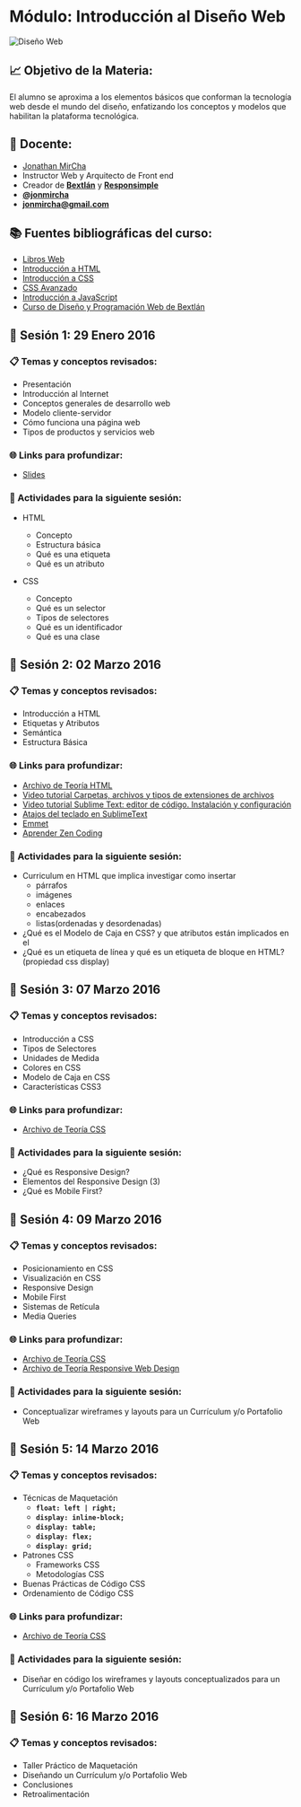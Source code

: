 # Módulo: Introducción al Diseño Web
![Diseño Web](http://bextlan.com/img/para-cursos/web.jpg)

## :chart_with_upwards_trend: Objetivo de la Materia:
El alumno se aproxima a los elementos básicos que conforman la tecnología web desde el mundo del diseño, enfatizando los conceptos y modelos que habilitan la plataforma tecnológica.

## :bow: Docente:
* [Jonathan MirCha](http://jonmircha.com)
* Instructor Web y Arquitecto de Front end
* Creador de **[Bextlán](http://bextlan.com)** y **[Responsimple](http://jonmircha.github.io/responsimple/)**
* **[@jonmircha](https://twitter.com/jonmircha)**
* **[jonmircha@gmail.com](mailto:jonmircha@gmail.com)**

## :books: Fuentes bibliográficas del curso:
* [Libros Web](http://librosweb.es/)
* [Introducción a HTML](http://librosweb.es/libro/xhtml/)
* [Introducción a CSS](http://librosweb.es/libro/css/)
* [CSS Avanzado](http://librosweb.es/libro/css_avanzado/)
* [Introducción a JavaScript](http://librosweb.es/libro/javascript/)
* [Curso de Diseño y Programación Web de Bextlán](http://bextlan.com/cursos/web/)


## :school: Sesión 1: 29 Enero 2016

### :clipboard: Temas y conceptos revisados:

* Presentación
* Introducción al Internet
* Conceptos generales de desarrollo web
* Modelo cliente-servidor
* Cómo funciona una página web
* Tipos de productos y servicios web

### :globe_with_meridians: Links para profundizar:
* [Slides](http://jonmircha.github.io/slides-web/)

### :pencil: Actividades para la siguiente sesión: 
* HTML
	* Concepto
	* Estructura básica
	* Qué es una etiqueta
	* Qué es un atributo

* CSS
	* Concepto
	* Qué es un selector
	* Tipos de selectores
	* Qué es un identificador
	* Qué es una clase


## :school: Sesión 2: 02 Marzo 2016

### :clipboard: Temas y conceptos revisados:
* Introducción a HTML
* Etiquetas y Atributos
* Semántica
* Estructura Básica

### :globe_with_meridians: Links para profundizar:
* [Archivo de Teoría HTML](./teoria-html.md)
* [Video tutorial Carpetas, archivos y tipos de extensiones de archivos](http://www.youtube.com/watch?v=Jf0HZylzUeM)
* [Video tutorial Sublime Text: editor de código. Instalación y configuración](http://www.youtube.com/watch?v=UJdtLxhzJLg)
* [Atajos del teclado en SublimeText](http://falasco.org/sublime-text-2-cheat-sheet)
* [Emmet](http://emmet.io/)
* [Aprender Zen Coding](http://code.google.com/p/zen-coding/)

### :pencil: Actividades para la siguiente sesión: 
* Curriculum en HTML que implica investigar como insertar
	* párrafos
	* imágenes
	* enlaces
	* encabezados
	* listas(ordenadas y desordenadas)
* ¿Qué es el Modelo de Caja en CSS? y que atributos están implicados en el
* ¿Qué es un etiqueta de línea y qué es un etiqueta de bloque en HTML?(propiedad css display)


## :school: Sesión 3: 07 Marzo 2016

### :clipboard: Temas y conceptos revisados:
* Introducción a CSS
* Tipos de Selectores
* Unidades de Medida
* Colores en CSS
* Modelo de Caja en CSS
* Características CSS3

### :globe_with_meridians: Links para profundizar:
* [Archivo de Teoría CSS](./teoria-css.md)

### :pencil: Actividades para la siguiente sesión: 
* ¿Qué es Responsive Design?
* Elementos del Responsive Design (3)
* ¿Qué es Mobile First?


## :school: Sesión 4: 09 Marzo 2016

### :clipboard: Temas y conceptos revisados:
* Posicionamiento en CSS
* Visualización en CSS
* Responsive Design
* Mobile First
* Sistemas de Retícula
* Media Queries

### :globe_with_meridians: Links para profundizar:
* [Archivo de Teoría CSS](./teoria-css.md)
* [Archivo de Teoría Responsive Web Design](./teoria-rwd.md)

### :pencil: Actividades para la siguiente sesión: 
* Conceptualizar wireframes y layouts para un Currículum y/o Portafolio Web


## :school: Sesión 5: 14 Marzo 2016

### :clipboard: Temas y conceptos revisados:
* Técnicas de Maquetación
	* **`float: left | right;`**
	* **`display: inline-block;`**
	* **`display: table;`**
	* **`display: flex;`**
	* **`display: grid;`**
* Patrones CSS
	* Frameworks CSS
	* Metodologías CSS
* Buenas Prácticas de Código CSS
* Ordenamiento de Código CSS

### :globe_with_meridians: Links para profundizar:
* [Archivo de Teoría CSS](./teoria-css.md)

### :pencil: Actividades para la siguiente sesión: 
* Diseñar en código los wireframes y layouts conceptualizados para un Currículum y/o Portafolio Web


## :school: Sesión 6: 16 Marzo 2016

### :clipboard: Temas y conceptos revisados:
* Taller Práctico de Maquetación
* Diseñando un Currículum y/o Portafolio Web
* Conclusiones
* Retroalimentación